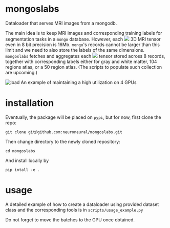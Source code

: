 # mongoslabs
Dataloader that serves MRI images from a mongodb.

The main idea is to keep MRI images and corresponding training labels
for segmentation tasks in a `mongo` database. However, each <img src="https://render.githubusercontent.com/render/math?math=256^3"> 3D MRI
tensor even in 8 bit precision is 16Mb. `mongo`'s records cannot be
larger than this limit and we need to also store the labels of the
same dimensions. `mongoslabs` fetches and aggregates each <img src="https://render.githubusercontent.com/render/math?math=256^3">
tensor stored across 8 records, together with corresponding labels
either for gray and white matter, 104 regions atlas, or a 50 region
atlas. (The scripts to populate such collection are upcoming.)

![load](./mongoslabs_load.gif)
An example of maintaining a high utilization on 4 GPUs

# installation

Eventually, the package will be placed on `pypi`, but for now, first
clone the repo:
```
git clone git@github.com:neuroneural/mongoslabs.git
```
Then change directory to the newly cloned repository:
```
cd mongoslabs
```
And install locally by
```
pip intall -e .
```
# usage
A detailed example of how to create a dataloader using provided
dataset class and the corresponding tools is in
`scripts/usage_example.py`

Do not forget to move the batches to the GPU once obtained.
